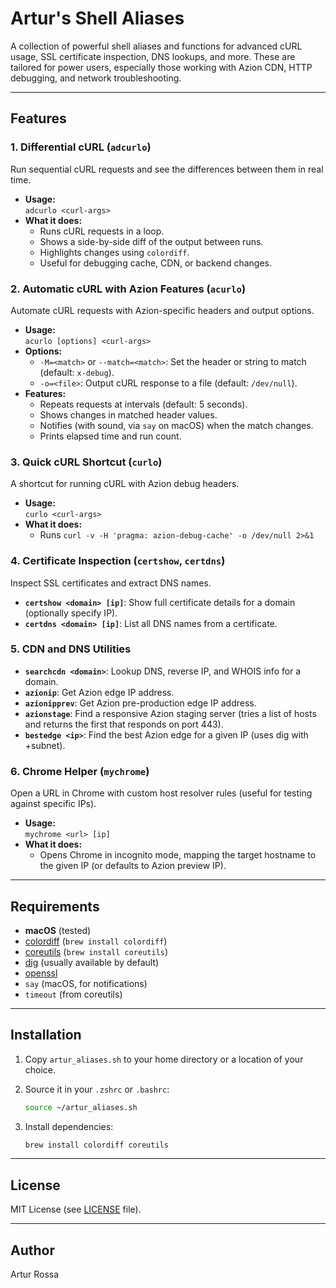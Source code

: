 # Artur's Shell Aliases

A collection of powerful shell aliases and functions for advanced cURL usage, SSL certificate inspection, DNS lookups, and more. These are tailored for power users, especially those working with Azion CDN, HTTP debugging, and network troubleshooting.

---

## Features

### 1. Differential cURL (`adcurlo`)
Run sequential cURL requests and see the differences between them in real time.

- **Usage:**  
  `adcurlo <curl-args>`
- **What it does:**  
  - Runs cURL requests in a loop.
  - Shows a side-by-side diff of the output between runs.
  - Highlights changes using `colordiff`.
  - Useful for debugging cache, CDN, or backend changes.

### 2. Automatic cURL with Azion Features (`acurlo`)
Automate cURL requests with Azion-specific headers and output options.

- **Usage:**  
  `acurlo [options] <curl-args>`
- **Options:**  
  - `-M=<match>` or `--match=<match>`: Set the header or string to match (default: `x-debug`).
  - `-o=<file>`: Output cURL response to a file (default: `/dev/null`).
- **Features:**  
  - Repeats requests at intervals (default: 5 seconds).
  - Shows changes in matched header values.
  - Notifies (with sound, via `say` on macOS) when the match changes.
  - Prints elapsed time and run count.

### 3. Quick cURL Shortcut (`curlo`)
A shortcut for running cURL with Azion debug headers.

- **Usage:**  
  `curlo <curl-args>`
- **What it does:**  
  - Runs `curl -v -H 'pragma: azion-debug-cache' -o /dev/null 2>&1`

### 4. Certificate Inspection (`certshow`, `certdns`)
Inspect SSL certificates and extract DNS names.

- **`certshow <domain> [ip]`**: Show full certificate details for a domain (optionally specify IP).
- **`certdns <domain> [ip]`**: List all DNS names from a certificate.

### 5. CDN and DNS Utilities

- **`searchcdn <domain>`**: Lookup DNS, reverse IP, and WHOIS info for a domain.
- **`azionip`**: Get Azion edge IP address.
- **`azionipprev`**: Get Azion pre-production edge IP address.
- **`azionstage`**: Find a responsive Azion staging server (tries a list of hosts and returns the first that responds on port 443).
- **`bestedge <ip>`**: Find the best Azion edge for a given IP (uses dig with +subnet).

### 6. Chrome Helper (`mychrome`)
Open a URL in Chrome with custom host resolver rules (useful for testing against specific IPs).

- **Usage:**  
  `mychrome <url> [ip]`
- **What it does:**  
  - Opens Chrome in incognito mode, mapping the target hostname to the given IP (or defaults to Azion preview IP).

---

## Requirements

- **macOS** (tested)
- [colordiff](https://www.colordiff.org/) (`brew install colordiff`)
- [coreutils](https://www.gnu.org/software/coreutils/) (`brew install coreutils`)
- [dig](https://linux.die.net/man/1/dig`) (usually available by default)
- [openssl](https://www.openssl.org/)
- `say` (macOS, for notifications)
- `timeout` (from coreutils)

---

## Installation

1. Copy `artur_aliases.sh` to your home directory or a location of your choice.
2. Source it in your `.zshrc` or `.bashrc`:

   ```sh
   source ~/artur_aliases.sh
   ```

3. Install dependencies:

   ```sh
   brew install colordiff coreutils
   ```

---

## License

MIT License (see [LICENSE](LICENSE) file).

---

## Author

Artur Rossa
